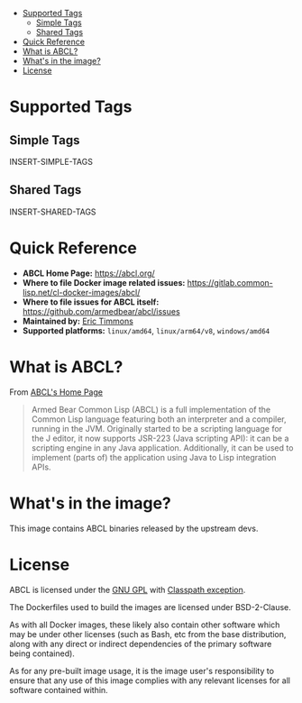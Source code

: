 - [Supported Tags](#org6727bb9)
  - [Simple Tags](#orgcd349a8)
  - [Shared Tags](#org6b0d84e)
- [Quick Reference](#orgf31b96e)
- [What is ABCL?](#orgd250a98)
- [What's in the image?](#org5fd92f5)
- [License](#org71f6146)



<a id="org6727bb9"></a>

# Supported Tags


<a id="orgcd349a8"></a>

## Simple Tags

INSERT-SIMPLE-TAGS


<a id="org6b0d84e"></a>

## Shared Tags

INSERT-SHARED-TAGS


<a id="orgf31b96e"></a>

# Quick Reference

-   **ABCL Home Page:** <https://abcl.org/>
-   **Where to file Docker image related issues:** <https://gitlab.common-lisp.net/cl-docker-images/abcl/>
-   **Where to file issues for ABCL itself:** <https://github.com/armedbear/abcl/issues>
-   **Maintained by:** [Eric Timmons](https://github.com/daewok)
-   **Supported platforms:** `linux/amd64`, `linux/arm64/v8`, `windows/amd64`


<a id="orgd250a98"></a>

# What is ABCL?

From [ABCL's Home Page](https://abcl.org)

> Armed Bear Common Lisp (ABCL) is a full implementation of the Common Lisp language featuring both an interpreter and a compiler, running in the JVM. Originally started to be a scripting language for the J editor, it now supports JSR-223 (Java scripting API): it can be a scripting engine in any Java application. Additionally, it can be used to implement (parts of) the application using Java to Lisp integration APIs.


<a id="org5fd92f5"></a>

# What's in the image?

This image contains ABCL binaries released by the upstream devs.


<a id="org71f6146"></a>

# License

ABCL is licensed under the [GNU GPL](https://www.gnu.org/copyleft/gpl.html) with [Classpath exception](https://www.gnu.org/software/classpath/license.html).

The Dockerfiles used to build the images are licensed under BSD-2-Clause.

As with all Docker images, these likely also contain other software which may be under other licenses (such as Bash, etc from the base distribution, along with any direct or indirect dependencies of the primary software being contained).

As for any pre-built image usage, it is the image user's responsibility to ensure that any use of this image complies with any relevant licenses for all software contained within.
